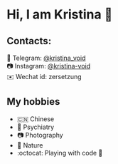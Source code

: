 # Hi, I am Kristina 🦔

## Contacts:
💬 Telegram: [@kristina_void](https://t.me/kristina_void)  
📷 Instagram: [@kristina-void](https://www.instagram.com/kristina.void/)  
✉️ Wechat id: zersetzung

## My hobbies
- 🇨🇳 Chinese
- 🧠 Psychiatry
- 📷 Photography
- 🌷 Nature
- :octocat: Playing with code 🦄
